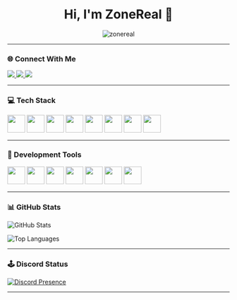 <h1 align="center">Hi, I'm ZoneReal 👋</h1>

<p align="center">
  <img src="https://komarev.com/ghpvc/?username=mehmetofical&label=Profile%20views&color=0e75b6&style=flat" alt="zonereal" />
</p>

---

### 🌐 Connect With Me
<p align="left">
  <a href="https://discord.com/users/YOUR_DISCORD_ID" target="_blank">
    <img src="https://img.shields.io/badge/Discord-%237289DA.svg?style=for-the-badge&logo=discord&logoColor=white"/>
  </a>
  <a href="https://instagram.com/YOUR_USERNAME" target="_blank">
    <img src="https://img.shields.io/badge/Instagram-%23E4405F.svg?style=for-the-badge&logo=instagram&logoColor=white"/>
  </a>
  <a href="https://linkedin.com/in/YOUR_USERNAME" target="_blank">
    <img src="https://img.shields.io/badge/LinkedIn-%230077B5.svg?style=for-the-badge&logo=linkedin&logoColor=white"/>
  </a>
</p>

---

### 💻 Tech Stack
<p align="left">
  <img src="https://cdn.jsdelivr.net/gh/devicons/devicon/icons/javascript/javascript-original.svg" height="40" />
  <img src="https://cdn.jsdelivr.net/gh/devicons/devicon/icons/typescript/typescript-original.svg" height="40" />
  <img src="https://cdn.jsdelivr.net/gh/devicons/devicon/icons/html5/html5-original.svg" height="40" />
  <img src="https://cdn.jsdelivr.net/gh/devicons/devicon/icons/css3/css3-original.svg" height="40" />
  <img src="https://cdn.jsdelivr.net/gh/devicons/devicon/icons/nodejs/nodejs-original.svg" height="40" />
  <img src="https://cdn.jsdelivr.net/gh/devicons/devicon/icons/react/react-original.svg" height="40" />
  <img src="https://cdn.jsdelivr.net/gh/devicons/devicon/icons/nextjs/nextjs-original.svg" height="40" />
  <img src="https://cdn.jsdelivr.net/gh/devicons/devicon/icons/tailwindcss/tailwindcss-plain.svg" height="40" />
</p>

---

### 🔧 Development Tools
<p align="left">
  <img src="https://cdn.jsdelivr.net/gh/devicons/devicon/icons/vscode/vscode-original.svg" height="40" />
  <img src="https://cdn.jsdelivr.net/gh/devicons/devicon/icons/git/git-original.svg" height="40" />
  <img src="https://cdn.jsdelivr.net/gh/devicons/devicon/icons/npm/npm-original-wordmark.svg" height="40" />
  <img src="https://cdn.jsdelivr.net/gh/devicons/devicon/icons/yarn/yarn-original.svg" height="40" />
  <img src="https://cdn.jsdelivr.net/gh/devicons/devicon/icons/figma/figma-original.svg" height="40" />
  <img src="https://cdn.jsdelivr.net/gh/devicons/devicon/icons/photoshop/photoshop-plain.svg" height="40" />
  <img src="https://cdn.jsdelivr.net/gh/devicons/devicon/icons/arduino/arduino-original.svg" height="40" />
</p>

---

### 📊 GitHub Stats

<p align="left">
  <img src="https://github-readme-stats.vercel.app/api?username=zonerealdv&show_icons=true&theme=tokyonight" alt="GitHub Stats" />
</p>

<p align="left">
  <img src="https://github-readme-stats.vercel.app/api/top-langs/?username=zonerealdv&layout=compact&theme=tokyonight" alt="Top Languages" />
</p>

---

### 🕹️ Discord Status

[![Discord Presence](https://lanyard.cnrad.dev/api/690587702688743455)](https://discord.com/users/690587702688743455)

---

